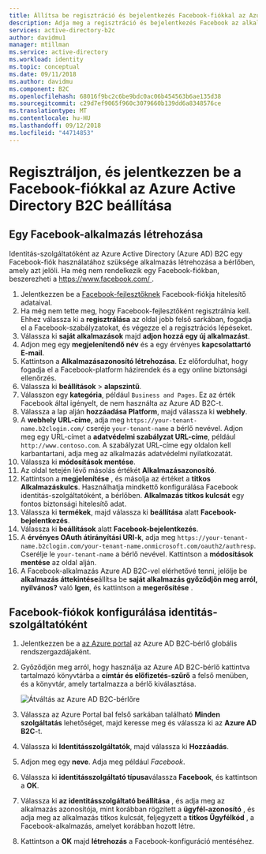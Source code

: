 ```yaml
---
title: Állítsa be regisztráció és bejelentkezés Facebook-fiókkal az Azure Active Directory B2C használatával |} A Microsoft Docs
description: Adja meg a regisztráció és bejelentkezés Facebook az alkalmazások az Azure Active Directory B2C fiókkal rendelkező ügyfelek számára.
services: active-directory-b2c
author: davidmu1
manager: mtillman
ms.service: active-directory
ms.workload: identity
ms.topic: conceptual
ms.date: 09/11/2018
ms.author: davidmu
ms.component: B2C
ms.openlocfilehash: 68016f9bc2c6be9bdc0ac06b454563b6ae135d38
ms.sourcegitcommit: c29d7ef9065f960c3079660b139dd6a8348576ce
ms.translationtype: MT
ms.contentlocale: hu-HU
ms.lasthandoff: 09/12/2018
ms.locfileid: "44714853"
---
```

# <a name="set-up-sign-up-and-sign-in-with-a-facebook-account-using-azure-active-directory-b2c"></a>Regisztráljon, és jelentkezzen be a Facebook-fiókkal az Azure Active Directory B2C beállítása

## <a name="create-a-facebook-application"></a>Egy Facebook-alkalmazás létrehozása

Identitás-szolgáltatóként az Azure Active Directory (Azure AD) B2C egy Facebook-fiók használatához szüksége alkalmazás létrehozása a bérlőben, amely azt jelöli. Ha még nem rendelkezik egy Facebook-fiókban, beszerezheti a [ https://www.facebook.com/ ](https://www.facebook.com/).

1. Jelentkezzen be a [Facebook-fejlesztőknek](https://developers.facebook.com/) Facebook-fiókja hitelesítő adataival.
2. Ha még nem tette meg, hogy Facebook-fejlesztőként regisztrálnia kell. Ehhez válassza ki a **regisztrálása** az oldal jobb felső sarkában, fogadja el a Facebook-szabályzatokat, és végezze el a regisztrációs lépéseket.
3. Válassza ki **saját alkalmazások** majd **adjon hozzá egy új alkalmazást**. 
4. Adjon meg egy **megjelenítendő név** és a egy érvényes **kapcsolattartó E-mail**.
5. Kattintson a **Alkalmazásazonosító létrehozása**. Ez előfordulhat, hogy fogadja el a Facebook-platform házirendek és a egy online biztonsági ellenőrzés.
6. Válassza ki **beállítások** > **alapszintű**.
7. Válasszon egy **kategória**, például `Business and Pages`. Ez az érték Facebook által igényelt, de nem használta az Azure AD B2C-t.
8. Válassza a lap alján **hozzáadása Platform**, majd válassza ki **webhely**.
9. A **webhely URL-címe**, adja meg `https://your-tenant-name.b2clogin.com/` cseréje `your-tenant-name` a bérlő nevével. Adjon meg egy URL-címet a **adatvédelmi szabályzat URL-címe**, például `http://www.contoso.com`. A szabályzat URL-címe egy oldalon kell karbantartani, adja meg az alkalmazás adatvédelmi nyilatkozatát.
10. Válassza ki **módosítások mentése**.
11. Az oldal tetején lévő másolás értékét **Alkalmazásazonosító**. 
12. Kattintson a **megjelenítése** , és másolja az értéket a **titkos Alkalmazáskulcs**. Használhatja mindkettő konfigurálása Facebook identitás-szolgáltatóként, a bérlőben. **Alkalmazás titkos kulcsát** egy fontos biztonsági hitelesítő adat.
13. Válassza ki **termékek**, majd válassza ki **beállítása** alatt **Facebook-bejelentkezés**.
14. Válassza ki **beállítások** alatt **Facebook-bejelentkezés**.
15. A **érvényes OAuth átirányítási URI-k**, adja meg `https://your-tenant-name.b2clogin.com/your-tenant-name.onmicrosoft.com/oauth2/authresp`. Cserélje le `your-tenant-name` a bérlő nevével. Kattintson a **módosítások mentése** az oldal alján.
16. A Facebook-alkalmazás Azure AD B2C-vel elérhetővé tenni, jelölje be **alkalmazás áttekintése**állítsa be **saját alkalmazás győződjön meg arról, nyilvános?** való **Igen**, és kattintson a **megerősítése** .

## <a name="configure-a-facebook-account-as-an-identity-provider"></a>Facebook-fiókok konfigurálása identitás-szolgáltatóként

1. Jelentkezzen be a [az Azure portal](https://portal.azure.com/) az Azure AD B2C-bérlő globális rendszergazdájaként.
2. Győződjön meg arról, hogy használja az Azure AD B2C-bérlő kattintva tartalmazó könyvtárba a **címtár és előfizetés-szűrő** a felső menüben, és a könyvtár, amely tartalmazza a bérlő kiválasztása. 

    ![Átváltás az Azure AD B2C-bérlőre](./media/active-directory-b2c-setup-fb-app/switch-directories.png)

3. Válassza az Azure Portal bal felső sarkában található **Minden szolgáltatás** lehetőséget, majd keresse meg és válassza ki az **Azure AD B2C**-t.
4. Válassza ki **Identitásszolgáltatók**, majd válassza ki **Hozzáadás**.
5. Adjon meg egy **neve**. Adja meg például *Facebook*.
6. Válassza ki **identitásszolgáltató típusa**válassza **Facebook**, és kattintson a **OK**.
7. Válassza ki **az identitásszolgáltató beállítása** , és adja meg az alkalmazás azonosítója, mint korábban rögzített a **ügyfél-azonosító** , és adja meg az alkalmazás titkos kulcsát, feljegyzett a **titkos Ügyfélkód** , a Facebook-alkalmazás, amelyet korábban hozott létre.
8. Kattintson a **OK** majd **létrehozás** a Facebook-konfiguráció mentéséhez.